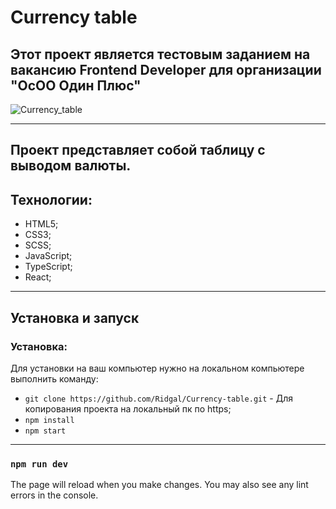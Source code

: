 # Currency table
## Этот проект является тестовым заданием на вакансию Frontend Developer для организации "ОсОО Один Плюс"
![Currency_table](https://github.com/Ridgal/Oneplus-task/blob/master/src/assets/img/screen.png)
___
Проект представляет собой таблицу с выводом валюты.
---
## Технологии:

- HTML5;
- CSS3;
- SCSS;
- JavaScript;
- TypeScript;
- React;
 
 ___
 
 ## Установка и запуск

### Установка:

Для установки на ваш компьютер нужно на локальном компьютере выполнить команду: 

- `git clone https://github.com/Ridgal/Currency-table.git` - Для копирования проекта на локальный пк по https;
- `npm install`
- `npm start`

---
### `npm run dev`

The page will reload when you make changes.
You may also see any lint errors in the console.
